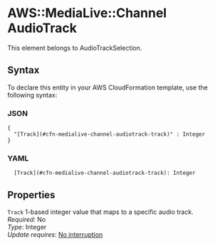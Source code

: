 # AWS::MediaLive::Channel AudioTrack<a name="aws-properties-medialive-channel-audiotrack"></a>

This element belongs to AudioTrackSelection\.

## Syntax<a name="aws-properties-medialive-channel-audiotrack-syntax"></a>

To declare this entity in your AWS CloudFormation template, use the following syntax:

### JSON<a name="aws-properties-medialive-channel-audiotrack-syntax.json"></a>

```
{
  "[Track](#cfn-medialive-channel-audiotrack-track)" : Integer
}
```

### YAML<a name="aws-properties-medialive-channel-audiotrack-syntax.yaml"></a>

```
  [Track](#cfn-medialive-channel-audiotrack-track): Integer
```

## Properties<a name="aws-properties-medialive-channel-audiotrack-properties"></a>

`Track`  <a name="cfn-medialive-channel-audiotrack-track"></a>
1\-based integer value that maps to a specific audio track\.  
*Required*: No  
*Type*: Integer  
*Update requires*: [No interruption](https://docs.aws.amazon.com/AWSCloudFormation/latest/UserGuide/using-cfn-updating-stacks-update-behaviors.html#update-no-interrupt)